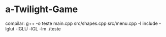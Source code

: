 # a-Twilight-Game

compilar: g++ -o teste main.cpp src/shapes.cpp src/menu.cpp -I include -lglut -lGLU -lGL -lm
./teste
